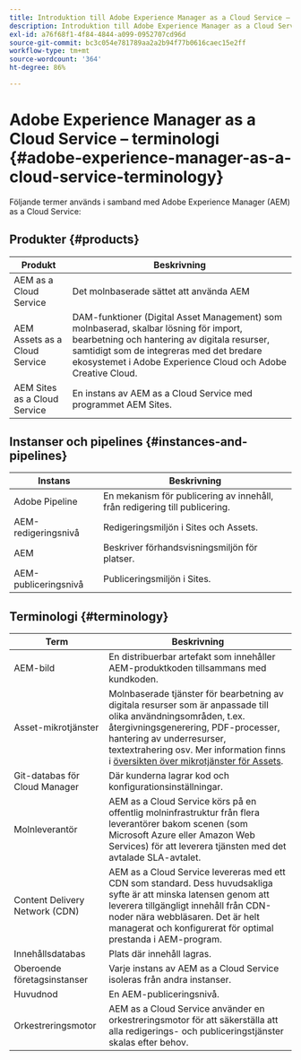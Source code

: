 ```yaml
---
title: Introduktion till Adobe Experience Manager as a Cloud Service – terminologi
description: Introduktion till Adobe Experience Manager as a Cloud Service – terminologi.
exl-id: a76f68f1-4f84-4844-a099-0952707cd96d
source-git-commit: bc3c054e781789aa2a2b94f77b0616caec15e2ff
workflow-type: tm+mt
source-wordcount: '364'
ht-degree: 86%

---
```


# Adobe Experience Manager as a Cloud Service – terminologi {#adobe-experience-manager-as-a-cloud-service-terminology}

Följande termer används i samband med Adobe Experience Manager (AEM) as a Cloud Service:

## Produkter {#products}

| Produkt | Beskrivning |
|---|---|
| AEM as a Cloud Service | Det molnbaserade sättet att använda AEM |
| AEM Assets as a Cloud Service | DAM-funktioner (Digital Asset Management) som molnbaserad, skalbar lösning för import, bearbetning och hantering av digitala resurser, samtidigt som de integreras med det bredare ekosystemet i Adobe Experience Cloud och Adobe Creative Cloud. |
| AEM Sites as a Cloud Service | En instans av AEM as a Cloud Service med programmet AEM Sites. |

## Instanser och pipelines {#instances-and-pipelines}

| Instans | Beskrivning |
|---|---|
| Adobe Pipeline | En mekanism för publicering av innehåll, från redigering till publicering. |
| AEM-redigeringsnivå | Redigeringsmiljön i Sites och Assets. |
| AEM | Beskriver förhandsvisningsmiljön för platser. |
| AEM-publiceringsnivå | Publiceringsmiljön i Sites. |


<!-- This section of the table must be alphabetic -->

## Terminologi {#terminology}

| Term | Beskrivning |
|---|---|
| AEM-bild | En distribuerbar artefakt som innehåller AEM-produktkoden tillsammans med kundkoden. |
| Asset-mikrotjänster | Molnbaserade tjänster för bearbetning av digitala resurser som är anpassade till olika användningsområden, t.ex. återgivningsgenerering, PDF-processer, hantering av underresurser, textextrahering osv. Mer information finns i [översikten över mikrotjänster för Assets](/help/assets/asset-microservices-overview.md). |
| Git-databas för Cloud Manager | Där kunderna lagrar kod och konfigurationsinställningar. |
| Molnleverantör | AEM as a Cloud Service körs på en offentlig molninfrastruktur från flera leverantörer bakom scenen (som Microsoft Azure eller Amazon Web Services) för att leverera tjänsten med det avtalade SLA-avtalet. |
| Content Delivery Network (CDN) | AEM as a Cloud Service levereras med ett CDN som standard. Dess huvudsakliga syfte är att minska latensen genom att leverera tillgängligt innehåll från CDN-noder nära webbläsaren. Det är helt managerat och konfigurerat för optimal prestanda i AEM-program. |
| Innehållsdatabas | Plats där innehåll lagras. |
| Oberoende företagsinstanser | Varje instans av AEM as a Cloud Service isoleras från andra instanser. |
| Huvudnod | En AEM-publiceringsnivå. |
| Orkestreringsmotor | AEM as a Cloud Service använder en orkestreringsmotor för att säkerställa att alla redigerings- och publiceringstjänster skalas efter behov. |
